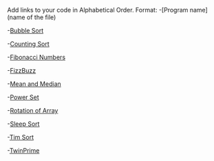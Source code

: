 Add links to your code in Alphabetical Order.
Format: -[Program name](name of the file)

-[Bubble Sort](BubbleSort.cs)

-[Counting Sort](countingSort.cs)

-[Fibonacci Numbers](Fibonacci.cs)

-[FizzBuzz](FizzBuzz.cs)

-[Mean and Median](MeanAndMedian.cs)

-[Power Set](Power_Set.cs)

-[Rotation of Array](RotationOfArray.cs)

-[Sleep Sort](SleepSort.cs)

-[Tim Sort](Tim_sort.cs)

-[TwinPrime](TwinPrime.cs)




